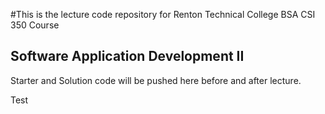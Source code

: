 #This is the lecture code repository for Renton Technical College BSA CSI 350 Course 
## Software Application Development II

Starter and Solution code will be pushed here before and after lecture.
 
 Test